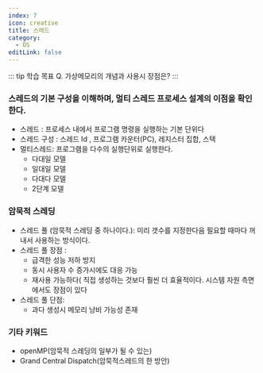 ```yaml
---
index: 7
icon: creative
title: 스레드
category:
  - OS
editLink: false
---
```


::: tip 학습 목표
Q. 가상메모리의 개념과 사용시 장점은?
:::

### 스레드의 기본 구성을 이해하며, 멀티 스레드 프로세스 설계의 이점을 확인한다.

- 스레드 : 프로세스 내에서 프로그램 명령을 실행하는 기본 단위다
- 스레드 구성 : 스레드 Id , 프로그램 카운터(PC), 레지스터 집합, 스택
- 멀티스레드: 프로그램을 다수의 실행단위로 실행한다.
  - 다대일 모델
  - 일대일 모델
  - 다대다 모델
  - 2단계 모델

### 암묵적 스레딩

- 스레드 풀 (암묵적 스레딩 중 하나이다.):
  미리 갯수를 지정한다음 필요할 때마다 꺼내서 사용하는 방식이다.
- 스레드 풀 장점 :
  - 급격한 성능 저하 방지
  - 동시 사용자 수 증가시에도 대응 가능
  - 재사용 가능하다( 직접 생성하는 것보다 훨씬 더 효율적이다. 시스템 자원 측면에서도 장점이 있다
- 스레드 풀 단점:
  - 과다 생성시 메모리 낭비 가능성 존재

### 기타 키워드

- openMP(암묵적 스레딩의 일부가 될 수 있는)
- Grand Central Dispatch(암묵적스레드의 한 방안)
